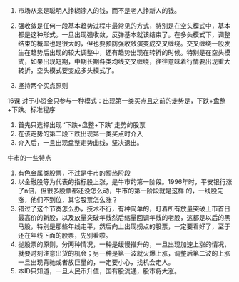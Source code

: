 1. 市场从来是聪明人挣糊涂人的钱，而不是老人挣新人的钱。
2. 强收敛是任何一段基本趋势过程中最常见的方式，特别是在空头模式中，基本都是这种形式。一旦出现强收敛，反弹基本就该结束了。在多头模式下，调整结束的概率也是很大的，但也要预防强收敛演变成交叉缠绕。交叉缠绕一般发生在趋势后出现的较大调整中，还有趋势出现在转折的时候。特别是在空头模式，如果出现短期，中期长期各类均线交叉缠绕，往往意味着行情要出现重大转折，空头模式要变成多头模式了。

3. 坚持两个买点原则

16课
对于小资金只参与一种模式：出现第一类买点且之前的走势是，下跌+盘整+下跌。标准程序
1. 首先只选择出现 ‘下跌+盘整+下跌’ 走势的股票
2. 在该走势的第二段下跌出现第一类买点时介入
3. 介入后，一旦出现盘整走势曲线，坚决退出。




牛市的一些特点
1. 有色金属类股票，不过是牛市的预热阶段
2. 以金融股等为代表的指标股上涨，是牛市的第一阶段。1996年时，平安银行涨了n倍，但很多股票都还没怎么动，牛市的第一阶段就是这样 的，一线股先涨，他们不到位，其它股票怎么涨？
3. 错过了这个节奏怎么办，技术不行，有种简单的，盯着所有放量突破上市首日最高价的新股，以及放量突破年线然后缩量回调年线的老股，这都是以后的黑马股，特别是那些年线走平，然后向上出现拐点的股票，一定要看好了，至于还在年线下面的股票，先别看啦。
4. 抛股票的原则，分两种情况，一种是缓慢推升的，一旦出现加速上涨的情况，就要时刻注意出货的机会；另一种是第一波就火爆上涨，调整后第二波的上涨一旦出现背驰或者放巨量的，一定要小心，找机会走人。
5. 本ID只知道，一旦人民币升值，国有股流通，股市将大涨。

